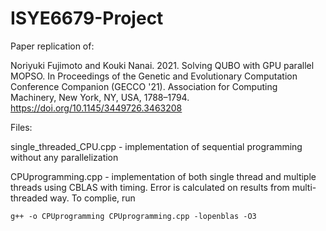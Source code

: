 # ISYE6679-Project
Paper replication of:

Noriyuki Fujimoto and Kouki Nanai. 2021. Solving QUBO with GPU parallel MOPSO. In Proceedings of the Genetic and Evolutionary Computation Conference Companion (GECCO '21). Association for Computing Machinery, New York, NY, USA, 1788–1794. https://doi.org/10.1145/3449726.3463208



Files:

single_threaded_CPU.cpp - implementation of sequential programming without any parallelization


CPUprogramming.cpp - implementation of both single thread and multiple threads using CBLAS with timing. Error is calculated on results from multi-threaded way.
To complie, run 
```
g++ -o CPUprogramming CPUprogramming.cpp -lopenblas -O3
```

